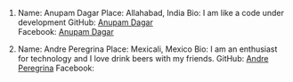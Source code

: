 1. Name: Anupam Dagar
   Place: Allahabad, India
   Bio: I am like a code under development
   GitHub: [Anupam Dagar](https://github.com/Anupam-dagar)  
   Facebook: [Anupam Dagar](https://www.facebook.com/invincible.anupam)  
   
2. Name:  Andre Peregrina
   Place: Mexicali, Mexico
   Bio:  I am an enthusiast for technology and I love drink beers with my friends.
   GitHub: [Andre Peregrina](https://github.com/andreperegrina)
   Facebook:
